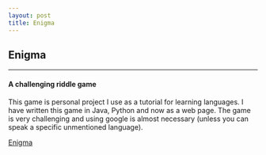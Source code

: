 ```yaml
---
layout: post
title: Enigma
---
```


## Enigma
----
#### A challenging riddle game
This game is personal project I use as a tutorial for learning languages. I have written this game in Java, Python and now as a web page.
The game is very challenging and using google is almost necessary (unless you can speak a specific unmentioned language).

[Enigma](elliothume.github.io/enigma.html)
